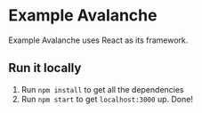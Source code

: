 # Example Avalanche

Example Avalanche uses React as its framework.

## Run it locally

1. Run `npm install` to get all the dependencies
1. Run `npm start` to get `localhost:3000` up. Done!

